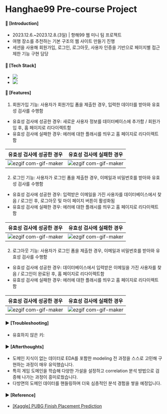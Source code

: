 ####
# Hanghae99 Pre-course Project
####
#### 📌 [Introduction]
- 2023.12.6.~2023.12.8.(3일) | 항해99 웹 미니 팀 프로젝트
- 여행 장소를 추천하는 기본 구조의 웹 사이트 만들기 진행
- 세션을 사용해 회원가입, 로그인, 로그아웃, 사용자 인증을 기반으로 페이지별 접근 제한 기능 구현 담당
####
#### 📌 [Tech Stack]
- <div align="left"><img src="https://img.shields.io/badge/[Frontend]-HTML5 / Bootstrap (CSS) / JavaScript (with jQuery)-FF6600"/>
- <div align="left"><img src="https://img.shields.io/badge/[Backend]- Flask (Python web framework) / SQLite (database) / SQLAlchemy (ORM for database) / Python (programming language)-4479A1"/>
####
#### 📌 [Features]
1. 회원가입 기능: 사용자가 회원가입 폼을 제출한 경우, 입력한 데이터를 받아와 유효성 검사를 수행함
- 유효성 검사에 성공한 경우: 새로운 사용자 정보를 데이터베이스에 추가함 / 회원가입 후, 홈 페이지로 리다이렉트함
- 유효성 검사에 실패한 경우: 에러에 대한 플래시를 띄우고 홈 페이지로 리다이렉트함
####
|유효성 검사에 성공한 경우|유효성 검사에 실패한 경우|
|:---:|:---:|
|![ezgif com-gif-maker](https://github.com/jisulee-shsf/hanghae99-precourse-project/assets/109773795/8275f268-f855-4930-83df-6d2516ccd9cf)|![ezgif com-gif-maker](https://github.com/jisulee-shsf/hanghae99-precourse-project/assets/109773795/8275f268-f855-4930-83df-6d2516ccd9cf)|
####
2. 로그인 기능: 사용자가 로그인 폼을 제출한 경우, 이메일과 비밀번호를 받아와 유효성 검사를 수행함
- 유효성 검사에 성공한 경우: 입력받은 이메일을 가진 사용자를 데이터베이스에서 찾음 / 로그인 후, 로그아웃 및 마이 페이지 버튼이 활성화됨
- 유효성 검사에 실패한 경우: 에러에 대한 플래시를 띄우고 홈 페이지로 리다이렉트함
####
|유효성 검사에 성공한 경우|유효성 검사에 실패한 경우|
|:---:|:---:|
|![ezgif com-gif-maker](https://github.com/jisulee-shsf/hanghae99-precourse-project/assets/109773795/8275f268-f855-4930-83df-6d2516ccd9cf)|![ezgif com-gif-maker](https://github.com/jisulee-shsf/hanghae99-precourse-project/assets/109773795/8275f268-f855-4930-83df-6d2516ccd9cf)|
####
####
2. 로그아웃 기능: 사용자가 로그인 폼을 제출한 경우, 이메일과 비밀번호를 받아와 유효성 검사를 수행함
- 유효성 검사에 성공한 경우: 데이터베이스에서 입력받은 이메일을 가진 사용자를 찾음 / 로그인이 완료된 후, 홈 페이지로 리다이렉트함
- 유효성 검사에 실패한 경우: 에러에 대한 플래시를 띄우고 홈 페이지로 리다이렉트함
####
|유효성 검사에 성공한 경우|유효성 검사에 실패한 경우|
|:---:|:---:|
|![ezgif com-gif-maker](https://github.com/jisulee-shsf/hanghae99-precourse-project/assets/109773795/8275f268-f855-4930-83df-6d2516ccd9cf)|![ezgif com-gif-maker](https://github.com/jisulee-shsf/hanghae99-precourse-project/assets/109773795/8275f268-f855-4930-83df-6d2516ccd9cf)|
####
#### ► [Troubleshooting]
- 유효하지 않은 키:
####
#### ► [Afterthoughts]
- 도메인 지식이 없는 데이터로 EDA를 포함한 modeling 전 과정을 스스로 고민해 구현하는 과정이 매우 유익했습니다.
- 특히 게임 도메인을 학습해 다양한 가설을 설정하고 correlation 분석 방법으로 검증해 나가는 과정이 흥미로웠습니다.
- 다방면의 도메인 데이터를 핸들링하며 더욱 심층적인 분석 경험을 쌓을 예정입니다.
####
#### ► [Reference]
- [[Kaggle] PUBG Finish Placement Prediction](https://www.kaggle.com/competitions/pubg-finish-placement-prediction)
####
